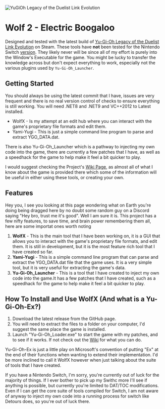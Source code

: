 ![YuGiOh Legacy of the Duelist Link Evolution](https://cdn.ygorganization.com/2020/02/Yugioh-Legacy-of-the-Duelist-Link-Evolution-Siliconera-2-800x400-1.jpg)

# Wolf 2 - Electric Boogaloo
Designed and tested with the latest build of [Yu-Gi-Oh Legacy of the Duelist Link Evolution](https://store.steampowered.com/app/1150640/YuGiOh_Legacy_of_the_Duelist__Link_Evolution/) on Steam. These tools have **not** been tested for the Nintendo Switch [version](https://www.nintendo.com/us/store/products/yu-gi-oh-legacy-of-the-duelist-link-evolution-switch/). They likely never will be since all of my effort is purely into the Window's Executable for the game. You might be lucky to transfer the knowledge across but don't expect everything to work, especially not the various plugins used by `Yu-Gi-Oh_Launcher`.




## Getting Started

You should always be using the latest commit that I have, issues are very frequent and there is no real version control of checks to ensure everything is still working. You will need .NET8 and .NET9 and VC++2012 to Latest installed.


* WolfX - Is my attempt at an edit hub where you can interact with the game's proprietary file formats and edit them.
* Yami-Yugi - This is just a simple command line program to parse and extract YGO_DATA.dat.

There is also Yu-Gi-Oh_Launcher which is a pathway to injecting my own code into the game, there are currently a few patches that I have, as well as a speedhack for the game to help make it feel a bit quicker to play.

I would suggest checking the Project's [Wiki Page](https://github.com/Arefu/Yu-Gi-Oh-Ex/wiki), as almost all of what I know about the game is provided there which some of the information will be useful in either using these tools, or creating your own.

## Features 

Hey you, I see you looking at this page wondering what on Earth you're doing being dragged here by no doubt some random guy on a Discord saying "Hey bro, trust me it's good". Well I am sure it is.
This project has a few nifty features, to save time, and brain power remembering them all, here are some importat ones worth noting

1. **WolfX** - This is the main tool that I have been working on, it is a GUI that allows you to interact with the game's proprietary file formats, and edit them. It is still in development, but it is the most feature rich tool that I have created so far.
2. **Yami-Yugi** - This is a simple command line program that can parse and extract the YGO_DATA.dat file that the game uses. It is a very simple tool, but it is very useful for extracting the game's data.
3. **Yu-Gi-Oh_Launcher** - This is a tool that I have created to inject my own code into the game.It has a few patches that I have created, such as a speedhack for the game to help make it feel a bit quicker to play.


## How To Install and Use WolfX (And what is a Yu-Gi-Oh-Ex?)

1. Download the latest release from the GitHub page.
2. You will need to extract the files to a folder on your computer, I'd suggest the same place the game is installed.
3. Launch "Yu-Gi-Oh_Loader.exe" to start the game with my patches, and to see if it works. If not check out the [Wiki](https://github.com/Arefu/Yu-Gi-Oh-Ex/wiki) for what you can do.

Yu-Gi-Oh-Ex is just a little play on Microsoft's convention of putting "Ex" at the end of their functions when wanting to extend their implementation.
I'd be more inclined to call it WolfX however when just talking about the suite of tools that I have created.

If you have a Nintendo Switch, I'm sorry, you're currently out of luck for the majority of things.
If I ever bother to pick up my Swithc more I'll see if anything is possible, but currently you're limited to DAT/TOC modifications.
Even if I can get the core suite of tools compiled for Switch, I am not aware of anyway to inject my own code into a running process for switch like Detours does, so you're out of luck there.